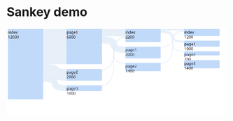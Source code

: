 # Sankey demo

![sankey](https://github.com/gnosis23/sankey-demo/blob/master/resources/2018-07-30.png?raw=true)